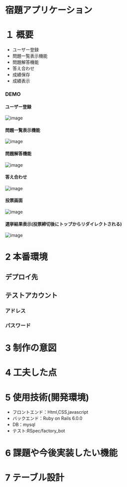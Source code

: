 # 宿題アプリケーション

# １ 概要
* ユーザー登録
* 問題一覧表示機能
* 問題解答機能
* 答え合わせ
* 成績保存
* 成績表示

### DEMO
#### ユーザー登録
![image](https://user-images.githubusercontent.com/75596850/109808614-b2054700-7c6a-11eb-8c4a-166b04a610be.png)
#### 問題一覧表示機能
![image](https://user-images.githubusercontent.com/75596850/109808445-779baa00-7c6a-11eb-96b4-184974891cda.png)
#### 問題解答機能
![image](https://user-images.githubusercontent.com/75596850/109809007-263fea80-7c6b-11eb-94c4-8a21cc17420c.png)
#### 答え合わせ
![image](https://user-images.githubusercontent.com/75596850/109624316-69259380-7b81-11eb-9a6c-2287af12cfdb.png)
#### 投票画面
![image](https://user-images.githubusercontent.com/75596850/109624657-d1747500-7b81-11eb-850d-ba5615549e94.png)
#### 選挙結果表示(投票締切後にトップからリダイレクトされる)
![image](https://user-images.githubusercontent.com/75596850/109625376-9cb4ed80-7b82-11eb-8c9c-7890d3bf0f06.png)










# 2 本番環境

## デプロイ先



## テストアカウント

### アドレス



### パスワード



# 3 制作の意図



# 4 工夫した点


# 5 使用技術(開発環境)

* フロントエンド：Html,CSS,javascript
* バックエンド：Ruby on Rails 6.0.0
* DB：mysql
* テスト:RSpec/factory_bot


# 6 課題や今後実装したい機能



# 7 テーブル設計

